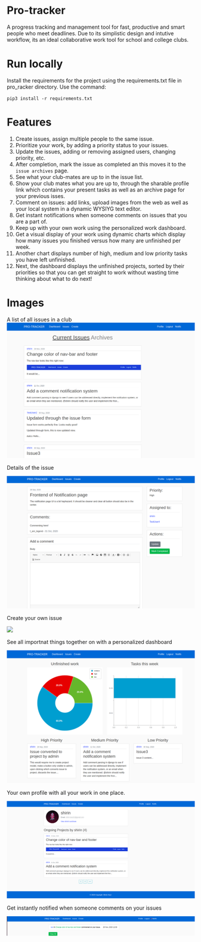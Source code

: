 # Pro-tracker
A progress tracking and management tool for fast, productive and smart people who meet deadlines. Due to its simplistic design and intutive workflow, its an ideal collaborative work tool for school and college clubs.

# Run locally
Install the requirements for the project using the requirements.txt file in pro_racker directory. Use the command:
```
pip3 install -r requirements.txt
```


# Features 
1. Create issues, assign multiple people to the same issue.
2. Prioritize your work, by adding a priority status to your issues.
3. Update the issues, adding or removing assigned users, changing priority, etc.
4. After completion, mark the issue as completed an this moves it to the ```issue archives``` page. 
5. See what your club-mates are up to in the issue list.
6. Show your club mates what you are up to, through the sharable profile link which contains your present tasks as well as an archive page for your previous isses.
7. Comment on issues: add links, upload images from the web as well as your local system in a dynamic WYSIYG text editor.
8. Get instant notifications when someone comments on issues that you are a part of.
9. Keep up with your own work using the personalized work dashboard.
10. Get a visual display of your work using dynamic charts which display how many issues you finished versus how many are unfinished per week.
11. Another chart displays number of high, medium and low priority tasks you have left unfinished.
12. Next, the dashboard displays the unfinished projects, sorted by their priorities so that you can get straight to work without wasting time thinking about what to do next!

# Images
A list of all issues in a club
![](images/main-page.png)


Details of the issue

![](images/main-issue-page.png)


Create your own issue

![](images/issue-page)


See all importnat things together on with a personalized dashboard

![](images/dashboard.png)


Your own profile with all your work in one place.

![](images/profile-github.png)


Get instantly notified when someone comments on your issues

![](images/notif-github.png)
